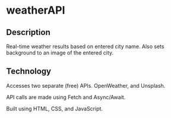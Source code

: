 # weatherAPI

## Description

Real-time weather results based on entered city name. Also sets background to an image of the entered city.

## Technology

Accesses two separate (free) APIs. OpenWeather, and Unsplash. 

API calls are made using Fetch and Async/Await.

Built using HTML, CSS, and JavaScript.



